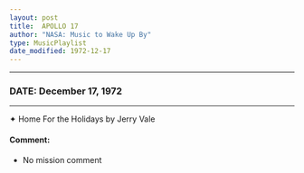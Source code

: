 ```yaml
---
layout: post
title:  APOLLO 17
author: "NASA: Music to Wake Up By"
type: MusicPlaylist
date_modified: 1972-12-17
---
```


----
### DATE: December 17, 1972
----
✦ Home For the Holidays by Jerry Vale

#### Comment:
* No mission comment
